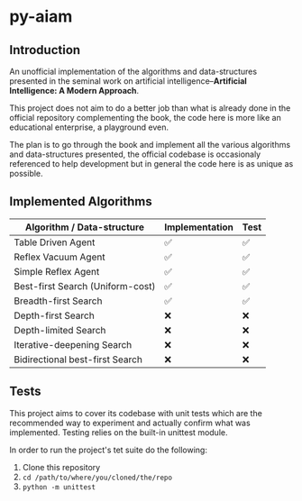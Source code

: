 # py-aiam

## Introduction

An unofficial implementation of the algorithms and data-structures presented in the seminal work on 
artificial intelligence–**Artificial Intelligence: A Modern Approach**.

This project does not aim to do a better job than what is already done in the official repository
complementing the book, the code here is more like an educational enterprise, a playground even.

The plan is to go through the book and implement all the various algorithms and data-structures presented,
the official codebase is occasionaly referenced to help development 
but in general the code here is as unique as possible.

## Implemented Algorithms

| Algorithm / Data-structure          | Implementation | Test                |
| ----------------------------------- | -------------- | ------------------- |
| Table Driven Agent                  | ✅             | ✅                 |
| Reflex Vacuum Agent                 | ✅             | ✅                 |
| Simple Reflex Agent                 | ✅             | ✅                 |
| Best-first Search (Uniform-cost)    | ✅             | ✅                 |
| Breadth-first Search                | ✅             | ✅                 |
| Depth-first Search                  | ❌             | ❌                 |
| Depth-limited Search                | ❌             | ❌                 |
| Iterative-deepening Search          | ❌             | ❌                 |
| Bidirectional best-first Search     | ❌             | ❌                 |


## Tests
This project aims to cover its codebase with unit tests which are the recommended way to experiment and 
actually confirm what was implemented. Testing relies on the built-in unittest module.

In order to run the project's tet suite do the following:

1. Clone this repository
2. `cd /path/to/where/you/cloned/the/repo`
3. `python -m unittest`